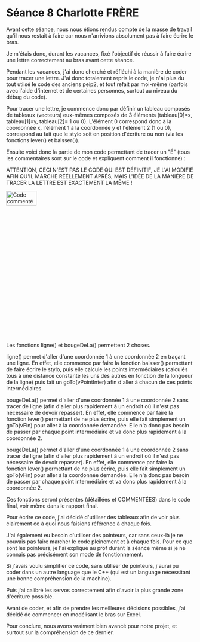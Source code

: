<h1>Séance 8 Charlotte FRÈRE</h1>

<p>Avant cette séance, nous nous étions rendus compte de la masse de travail qu'il nous restait à faire car nous n'arrivions absolument pas à faire écrire le bras.</p>
<p>Je m'étais donc, durant les vacances, fixé l'objectif de réussir à faire écrire une lettre correctement au bras avant cette séance.</p>
<p>Pendant les vacances, j'ai donc cherché et réfléchi à la manière de coder pour tracer une lettre. J'ai donc totalement repris le code, je n'ai plus du tout utiisé le code des anciens peip2, et tout refait par moi-même (parfois avec l'aide d'internet et de certaines personnes, surtout au niveau du débug du code).</p>
<p>Pour tracer une lettre, je commence donc par définir un tableau composés de tableaux (vecteurs) eux-mêmes composés de 3 éléments (tableau[0]=x, tableau[1]=y, tableau[2]= 1 ou 0). L'élément 0 correspond donc à la coordonnée x, l'élément 1 à la coordonnée y et l'élément 2 (1 ou 0), correspond au fait que le stylo soit en position d'écriture ou non (via les fonctions lever() et baisser()).</p>
<p>Ensuite voici donc la partie de mon code permettant de tracer un "É" (tous les commentaires sont sur le code et expliquent comment il fonctionne) :</p>
<p>ATTENTION, CECI N'EST PAS LE CODE QUI EST DÉFINITIF, JE L'AI MODIFIÉ AFIN QU'IL MARCHE RÉÉLLEMENT APRÈS, MAIS L'IDÉE DE LA MANIÈRE DE TRACER LA LETTRE EST EXACTEMENT LA MÊME ! </p>
<img class="fit-picture"
     src="../Image/IdéeCode_TracerUneLettre.png"
     alt="Code commenté pour tracer une lettre"
     width=40% height=10%>
<p>Les fonctions ligne() et bougeDeLa() permettent 2 choses.</p>
<p>ligne() permet d'aller d'une coordonnée 1 à une coordonnée 2 en traçant une ligne. En effet, elle commence par faire la fonction baisser() permettant de faire écrire le stylo, puis elle calcule les points intermédiaires (calculés tous à une distance constante les uns des autres en fonction de la longueur de la ligne) puis fait un goTo(vPointInter) afin d'aller à chacun de ces points intermédiaires.</p>
<p>bougeDeLa() permet d'aller d'une coordonnée 1 à une coordonnée 2 sans tracer de ligne (afin d'aller plus rapidement à un endroit où il n'est pas nécessaire de devoir repasser). En effet, elle commence par faire la fonction lever() permettant de ne plus écrire, puis elle fait simplement un goTo(vFin) pour aller à la coordonnée demandée. Elle n'a donc pas besoin de passer par chaque point intermédiaire et va donc plus rapidement à la coordonnée 2.</p>
<p>bougeDeLa() permet d'aller d'une coordonnée 1 à une coordonnée 2 sans tracer de ligne (afin d'aller plus rapidement à un endroit où il n'est pas nécessaire de devoir repasser). En effet, elle commence par faire la fonction lever() permettant de ne plus écrire, puis elle fait simplement un goTo(vFin) pour aller à la coordonnée demandée. Elle n'a donc pas besoin de passer par chaque point intermédiaire et va donc plus rapidement à la coordonnée 2.</p>
<p>Ces fonctions seront présentes (détaillées et COMMENTÉES) dans le code final, voir même dans le rapport final.</p>
<p>Pour écrire ce code, j'ai décidé d'utiliser des tableaux afin de voir plus clairement ce à quoi nous faisions référence à chaque fois.</p>
<p>J'ai également eu besoin d'utiliser des pointeurs, car sans ceux-là je ne pouvais pas faire marcher le code pleinement et à chaque fois. Pour ce que sont les pointeurs, je l'ai expliqué au prof durant la séance même si je ne connais pas précisément son mode de fonctionnement.</p>
<p>Si j'avais voulu simplifier ce code, sans utiliser de pointeurs, j'aurai pu coder dans un autre language que le C++ (qui est un language nécessitant une bonne compréhension de la machine).</p>
<p>Puis j'ai calibré les servos correctement afin d'avoir la plus grande zone d'écriture possible.</p>
<p>Avant de coder, et afin de prendre les meilleures décisions possibles, j'ai décidé de commencer en modélisant le bras sur Excel.</p>
<p>Pour conclure, nous avons vraiment bien avancé pour notre projet, et surtout sur la compréhension de ce dernier.</p>
